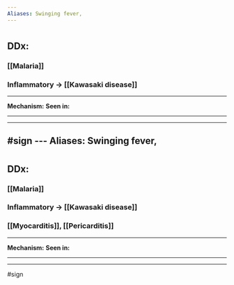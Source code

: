 ```yaml
---
Aliases: Swinging fever, 
---
```

# 
## DDx:
### [[Malaria]]
### Inflammatory -> [[Kawasaki disease]]
---
**Mechanism:**
**Seen in:** 

---


---
#sign ---
Aliases: Swinging fever, 
---
# 
## DDx:
### [[Malaria]]
### Inflammatory -> [[Kawasaki disease]]
### [[Myocarditis]], [[Pericarditis]]

---
**Mechanism:**
**Seen in:** 

---


---
#sign 